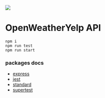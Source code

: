 ![](https://github.com/bernardini687/owy_api/workflows/CI/badge.svg)

# OpenWeatherYelp API

```
npm i
npm run test
npm run start
```

### packages docs

- [express](https://expressjs.com/en/4x/api.html)
- [jest](https://jestjs.io/docs/en/getting-started.html)
- [standard](https://standardjs.com/)
- [supertest](https://github.com/visionmedia/supertest)
